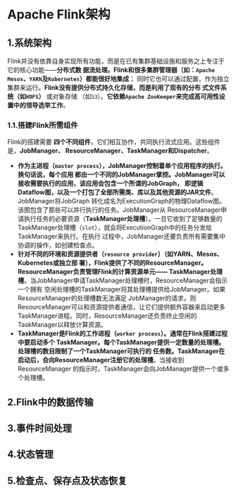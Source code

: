 Apache Flink架构
================================================================================
## 1.系统架构 
Flink并没有依靠自身实现所有功能，而是在已有集群基础设施和服务之上专注于它的核心功能——**分布式数
据流处理。Flink和很多集群管理器（如：`Apache Mesos`、`YARN`及`Kubernetes`）都能很好地集成**；
同时它也可以通过配置，作为独立集群来运行。**Flink没有提供分布式持久化存储，而是利用了现有的分布
式文件系统（如`HDFS`）** 或对象存储 （如`S3`）。**它依赖`Apache ZooKeeper`来完成高可用性设
置中的领导选举工作**。

### 1.1.搭建Flink所需组件
Flink的搭建需要 **四个不同组件**，它们相互协作，共同执行流式应用。这些组件是，**JobManager、
ResourceManager、TaskManager和Dispatcher**。
+ **作为主进程（`master process`），JobManager控制着单个应用程序的执行。换句话说，每个应用
都由一个不同的JobManager掌控。JobManager可以接收需要执行的应用，该应用会包含一个所谓的JobGraph，
即逻辑Dataflow图，以及一个打包了全部所需类、库以及其他资源的JAR文件**。JobManager将JobGraph
转化成名为ExecutionGraph的物理Dataflow图。该图包含了那些可以并行执行的任务。JobManager从
ResourceManager申请执行任务的必要资源（**TaskManager处理槽**）。一旦它收到了足够数量的
TaskManager处理槽（`slot`），就会将ExecutionGraph中的任务分发给TaskManager来执行。在执行
过程中，JobManager还要负责所有需要集中协调的操作，如创建检查点。
+ **针对不同的环境和资源提供者（`resource provider`）（如YARN、Mesos、Kubernetes或独立部
署），Flink提供了不同的ResourceManager。ResourceManager负责管理Flink的计算资源单元——
TaskManager处理槽**。当JobManager申请TaskManager处理槽时，ResourceManager会指示一个拥有
空闲处理槽的TaskManager将其处理槽提供给JobManager。如果ResourceManager的处理槽数无法满足
JobManager的请求，则ResourceManager可以和资源提供者通信，让它们提供额外容器来启动更多
TaskManager进程。同时，ResourceManager还负责终止空闲的TaskManager以释放计算资源。
+ **TaskManager是Flink的工作进程（`worker process`）。通常在Flink搭建过程中要启动多个
TaskManager。每个TaskManager提供一定数量的处理槽。处理槽的数目限制了一个TaskManager可执行的
任务数。TaskManager在启动后，会向ResourceManager注册它的处理槽**。当接收到ResourceManager
的指示时，TaskManager会向JobManager提供一个或多个处理槽。

## 2.Flink中的数据传输









## 3.事件时间处理










## 4.状态管理 











## 5.检查点、保存点及状态恢复 


